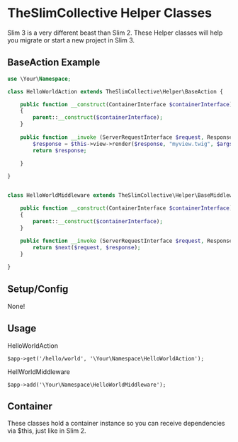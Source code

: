 # TheSlimCollective  Helper Classes
Slim 3 is a very different beast than Slim 2.
These Helper classes will help you migrate or start a new project in Slim 3.
 
 
## BaseAction Example

```php
use \Your\Namespace;

class HelloWorldAction extends TheSlimCollective\Helper\BaseAction {

    public function __construct(ContainerInterface $containerInterface)
    {
        parent::__construct($containerInterface);
    }
    
    public function __invoke (ServerRequestInterface $request, ResponseInterface $response, array $args) {
        $response = $this->view->render($response, "myview.twig", $args); //this will fetch from the container
        return $response;
    
    }

}


class HelloWorldMiddleware extends TheSlimCollective\Helper\BaseMiddleware {

    public function __construct(ContainerInterface $containerInterface)
    {
        parent::__construct($containerInterface);
    }
    
    public function __invoke (ServerRequestInterface $request, ResponseInterface $response, callable $next) {
        return $next($request, $response);
    }

}

```

## Setup/Config
None!

## Usage

HelloWorldAction
```
$app->get('/hello/world', '\Your\Namespace\HelloWorldAction');
```

HellWorldMiddleware
```
$app->add('\Your\Namespace\HelloWorldMiddleware'); 
```

## Container
These classes hold a container instance so you can receive dependencies via $this, just like in Slim 2.